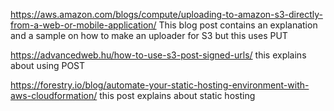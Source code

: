 https://aws.amazon.com/blogs/compute/uploading-to-amazon-s3-directly-from-a-web-or-mobile-application/
This blog post contains an explanation and a sample on how to make an uploader for S3
but this uses PUT

https://advancedweb.hu/how-to-use-s3-post-signed-urls/
this explains about using POST

https://forestry.io/blog/automate-your-static-hosting-environment-with-aws-cloudformation/
this post explains about static hosting